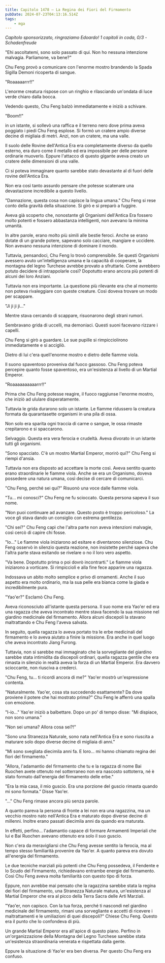 ```yaml
---
title: Capitolo 1478 – La Regina dei Fiori del Firmamento
pubDate: 2024-07-23T04:13:16.514Z
tags:
    - mga
---
```



<em>Capitolo sponsorizzato, ringraziamo Edoardo!
1 capitoli in coda, 0/3
-Schadenfreude</em>


"Ehi ascoltatemi, sono solo passato di qui. Non ho nessuna intenzione malvagia. Parliamone, va bene?"


Chu Feng provò a comunicare con l'enorme mostro brandendo la Spada Sigilla Demoni ricoperta di sangue.


"Roaaaaarrr!!"


L'enorme creatura rispose con un ringhio e rilasciando un'ondata di luce verde chiaro dalla bocca.


Vedendo questo, Chu Feng balzò immediatamente e iniziò a schivare.


"Boom!!"


in un istante, si sollevò una raffica e il terreno nero dove prima aveva poggiato i piedi Chu Feng esplose. Si formò un cratere ampio diverse decine di migliaia di metri. Anzi, non un cratere, ma una valle.


Il suolo delle Rovine dell'Antica Era era completamente diverso da quello esterno, era duro come il metallo ed era impossibile per delle persone ordinarie muoverlo. Eppure l'attacco di questo gigante aveva creato un cratere delle dimensioni di una valle.


Ci si poteva immaginare quanto sarebbe stato devastante al di fuori delle rovine dell'Antica Era.


Non era così tanto assurdo pensare che potesse scatenare una devastazione incredibile a questo livello.


"Dannazione, questa cosa non capisce la lingua umana." Chu Feng si rese conto della gravità della situazione. Si girò e si preparò a fuggire.


Aveva già scoperto che, nonostante gli Organismi dell'Antica Era fossero molto potenti e fossero abbastanza intelligenti, non avevano la minima umanità.


In altre parole, erano molto più simili alle bestie feroci. Anche se erano dotate di un grande potere, sapevano solo cacciare, mangiare e uccidere. Non avevano nessuna intenzione di dominare il mondo.


Tuttavia, pensandoci, Chu Feng lo trovò comprensibile. Se questi Organismi avessero avuto un'intelligenza umana e la capacità di cooperare, la montagna del legno Turchese avrebbe provato a sfruttarle. Come avrebbero potuto decidere di intrappolarle così? Dopotutto erano ancora più potenti di alcuni dei loro Anziani.


Tuttavia non era importante. La questione più rilevante era che al momento non poteva rivaleggiare con queste creature. Così doveva trovare un modo per scappare.


"Ji ji ji ji..."


Mentre stava cercando di scappare, risuonarono degli strani rumori.


Sembravano grida di uccelli, ma demoniaci. Questi suoni facevano rizzare i capelli.


Chu Feng si girò a guardare. Le sue pupille si rimpicciolirono immediatamente e si accigliò.


Dietro di lui c'era quell'enorme mostro e dietro delle fiamme viola.


Il suono spaventoso proveniva dal fuoco gassoso. Chu Feng poteva percepire quanto fosse spaventoso, era un'esistenza al livello di un Martial Emperor.


"Roaaaaaaaaaarrr!!"


Prima che Chu Feng potesse reagire, il fuoco raggiunse l'enorme mostro, che iniziò ad ululare disperatamente.


Tuttavia le grida durarono solo un istante. Le fiamme ridussero la creatura formata da quarantasette organismi in una pila di ossa.


Non solo era sparita ogni traccia di carne o sangue, le ossa rimaste crepitarono e si spaccarono.


Selvaggio. Questa era vera ferocia e crudeltà. Aveva divorato in un istante tutti gli organismi.


"Sono spacciato. C'è un mostro Martial Emperor, morirò qui?" Chu Feng si riempì d'ansia.


Tuttavia non era disposto ad accettare la morte così. Aveva sentito quanto erano straordinarie le fiamme viola. Anche se era un Organismo, doveva possedere una natura umana, così decise di cercare di comunicarci.


"Chu Feng, perché sei qui?" Risuonò una voce dalle fiamme viola.


"Tu... mi conosci?" Chu Feng ne fu scioccato. Questa persona sapeva il suo nome.


"Non puoi continuare ad avanzare. Questo posto è troppo pericoloso." La voce gli stava dando un consiglio con estrema gentilezza.


"Chi sei?" Chu Feng capì che l'altra parte non aveva intenzioni malvagie, così cercò di capire chi fosse.


"Io..." Le fiamme viola iniziarono ad esitare e diventarono silenziose. Chu Feng osservò in silenzio questa reazione, non insistette perché sapeva che l'altra parte stava esitando se rivelare o no il loro vero aspetto.


"Va bene. Dopotutto prima o poi dovrò incontrarti." Le fiamme viola iniziarono a vorticare. Si rimpicciolì e alla fine fece apparire una ragazza.


Indossava un abito molto semplice e privo di ornamenti. Anche il suo aspetto era molto ordinario, ma la sua pelle era bianca come la giada e incredibilmente pura.


"Yao'er?" Esclamò Chu Feng.


Aveva riconosciuto all'istante questa persona. Il suo nome era Yao'er ed era una ragazza che aveva incontrato mentre stava facendo la sua missione nel giardino medicinale del firmamento. Allora alcuni discepoli la stavano maltrattando e Chu Feng l'aveva salvata.


In seguito, quella ragazza lo aveva portato tra le erbe medicinali del firmamento e lo aveva aiutato a finire la missione. Era anche in quel luogo che aveva incontrato Jiang Furong.


Tuttavia, non si sarebbe mai immaginato che la sorvegliante del giardino sarebbe stata intimidita da discepoli ordinari, quella ragazza gentile che era rimasta in silenzio in realtà aveva la forza di un Martial Emperor. Era davvero scioccante, non riusciva a crederci.


"Chu Feng, tu... ti ricordi ancora di me?" Yao'er mostrò un'espressione contenta.


"Naturalmente. Yao'er, cosa sta succedendo esattamente? Da dove proviene il potere che hai mostrato prima?" Chu Feng le afferrò una spalla con emozione.


"I-io..." Yao'er iniziò a balbettare. Dopo un po' di tempo disse: "Mi dispiace, non sono umana."


"Non sei umana? Allora cosa sei?!"


"Sono una Stranezza Naturale, sono nata nell'Antica Era e sono riuscita a maturare solo dopo diverse decine di migliaia di anni."


"Mi sono svegliata diecimila anni fa. E loro... mi hanno chiamato regina dei fiori del firmamento."


"Allora, l'adamantio del firmamento che tu e la ragazza di nome Bai Ruochen avete ottenuto nel sotterraneo non era nascosto sottoterra, né è stato formato dall'energia del firmamento delle erbe."


"Era la mia casa, il mio guscio. Era una porzione del guscio rimasta quando mi sono formata." Disse Yao'er.


"..." Chu Feng rimase ancora più senza parole.


A quanto pareva la persona di fronte a lei non era una ragazzina, ma un vecchio mostro nato nell'Antica Era e maturato dopo diverse decine di millenni. Inoltre erano passati diecimila anni da quando era maturata.


In effetti, perfino... l'adamantio capace di formare Armamenti Imperiali che lui e Bai Ruochen avevano ottenuto era solo il suo guscio.


Non c'era da meravigliarsi che Chu Feng avesse sentito la ferocia, ma al tempo stesso familiarità provenire da Yao'er. A quanto pareva era dovuto all'energia del firmamento.


Le due tecniche marziali più potenti che Chu Feng possedeva, il Fendente e lo Scudo del Firmamento, richiedevano entrambe energie del firmamento. Così Chu Feng aveva molta familiarità con questo tipo di forza.


Eppure, non avrebbe mai pensato che la ragazzina sarebbe stata la regina dei fiori del firmamento, una Stranezza Naturale matura, un'esistenza al Martial Emperor che era al picco della Terra Sacra delle Arti Marziali.


"Yao'er, non capisco. Con la tua forza, perché ti nascondi nel giardino medicinale del firmamento, rimani una sorvegliante e accetti di ricevere i maltrattamenti e le umiliazioni di quei discepoli?" Chiese Chu Feng. Questo era il punto che lo confondeva di più.


Un grande Martial Emperor era all'apice di questo piano. Perfino in un'organizzazione della Montagna del Legno Turchese sarebbe stata un'esistenza straordinaria venerata e rispettata dalla gente.


Eppure la situazione di Yao'er era ben diversa. Per questo Chu Feng era confuso.                                
                        



